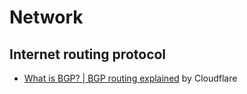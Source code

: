 # Network

## Internet routing protocol

* [What is BGP? | BGP routing explained](https://www.cloudflare.com/learning/security/glossary/what-is-bgp/) by Cloudflare
